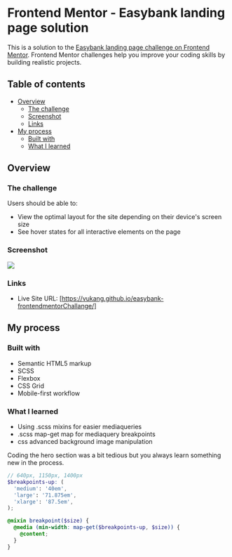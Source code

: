 # Frontend Mentor - Easybank landing page solution

This is a solution to the [Easybank landing page challenge on Frontend Mentor](https://www.frontendmentor.io/challenges/easybank-landing-page-WaUhkoDN). Frontend Mentor challenges help you improve your coding skills by building realistic projects.

## Table of contents

- [Overview](#overview)
  - [The challenge](#the-challenge)
  - [Screenshot](#screenshot)
  - [Links](#links)
- [My process](#my-process)
  - [Built with](#built-with)
  - [What I learned](#what-i-learned)

## Overview

### The challenge

Users should be able to:

- View the optimal layout for the site depending on their device's screen size
- See hover states for all interactive elements on the page

### Screenshot

![](./screenshot.jpg)

### Links

- Live Site URL: [https://vukang.github.io/easybank-frontendmentorChallange/]

## My process

### Built with

- Semantic HTML5 markup
- SCSS
- Flexbox
- CSS Grid
- Mobile-first workflow

### What I learned

- Using .scss mixins for easier mediaqueries
- .scss map-get map for mediaquery breakpoints
- css advanced background image manipulation

Coding the hero section was a bit tedious but you always learn something new in the process.

```scss
// 640px, 1150px, 1400px
$breakpoints-up: (
  'medium': '40em',
  'large': '71.875em',
  'xlarge': '87.5em',
);

@mixin breakpoint($size) {
  @media (min-width: map-get($breakpoints-up, $size)) {
    @content;
  }
}
```
